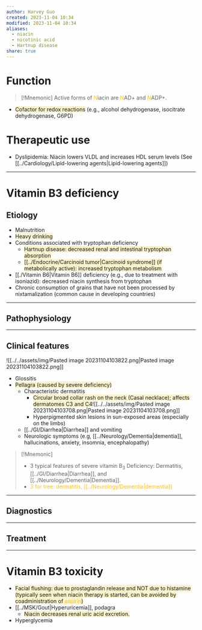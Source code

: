 ```yaml
---
author: Harvey Guo
created: 2023-11-04 10:34
modified: 2023-11-04 10:34
aliases:
  - niacin
  - nicotinic acid
  - Hartnup disease
share: true
---
```


# Function
>[!Mnemonic] 
>Active forms of <font color="#ffc000">N</font>iacin are <font color="#ffc000">N</font>AD+ and <font color="#ffc000">N</font>ADP+.
- <span style="background:rgba(240, 200, 0, 0.2)">Cofactor for redox reactions</span> (e.g., alcohol dehydrogenase, isocitrate dehydrogenase, G6PD)
# Therapeutic use
- Dyslipidemia: Niacin lowers VLDL and increases HDL serum levels (See [[../Cardiology/Lipid-lowering agents|Lipid-lowering agents]])

---
# Vitamin B3 deficiency
## Etiology
- Malnutrition
- <span style="background:rgba(240, 200, 0, 0.2)">Heavy drinking</span>
- Conditions associated with tryptophan deficiency
	- <span style="background:rgba(240, 200, 0, 0.2)">Hartnup disease: decreased renal and intestinal tryptophan absorption</span>
	- <span style="background:rgba(240, 200, 0, 0.2)">[[../Endocrine/Carcinoid tumor|Carcinoid syndrome]] (if metabolically active): increased tryptophan metabolism</span>
- [[./Vitamin B6|Vitamin B6]] deficiency (e.g., due to treatment with isoniazid): decreased niacin synthesis from tryptophan
- Chronic consumption of grains that have not been processed by nixtamalization (common cause in developing countries)

---
## Pathophysiology


---
## Clinical features
![[../../assets/img/Pasted image 20231104103822.png|Pasted image 20231104103822.png]]
- Glossitis
- <span style="background:rgba(240, 200, 0, 0.2)">Pellagra (caused by severe deficiency)</span>
	- Characteristic dermatitis
		- <span style="background:rgba(240, 200, 0, 0.2)">Circular broad collar rash on the neck (Casal necklace); affects dermatomes C3 and C4</span>![[../../assets/img/Pasted image 20231104103708.png|Pasted image 20231104103708.png]]
		- Hyperpigmented skin lesions in sun-exposed areas (especially on the limbs) 
	- [[../GI/Diarrhea|Diarrhea]] and vomiting
	- Neurologic symptoms (e.g, [[../Neurology/Dementia|dementia]], hallucinations, anxiety, insomnia, encephalopathy)

>[!Mnemonic] 
>- 3 typical features of severe vitamin B<sub>3</sub> Deficiency: Dermatitis, [[../GI/Diarrhea|Diarrhea]], and [[../Neurology/Dementia|Dementia]].
>- <font color="#ffc000">3 for tree: dermatitis, [[../Neurology/Dementia|dementia]]</font>

---
## Diagnostics


---
## Treatment


---
# Vitamin B3 toxicity
- <span style="background:rgba(240, 200, 0, 0.2)">Facial flushing: due to prostaglandin release and NOT due to histamine (typically seen when niacin therapy is started, can be avoided by coadministration of <font color="#ffc000">aspirin</font>)</span>
- [[../MSK/Gout|Hyperuricemia]], podagra 
	- <span style="background:rgba(240, 200, 0, 0.2)">Niacin decreases renal uric acid excretion.</span>
- Hyperglycemia